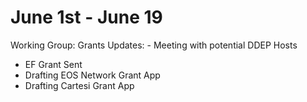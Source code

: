 # June 1st - June 19

Working Group: Grants
Updates: - Meeting with potential DDEP Hosts
- EF Grant Sent
- Drafting EOS Network Grant App
- Drafting Cartesi Grant App